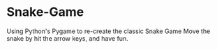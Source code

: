 # Snake-Game
Using Python's  Pygame to re-create the classic Snake Game
Move the snake by hit the arrow keys, and have fun.

